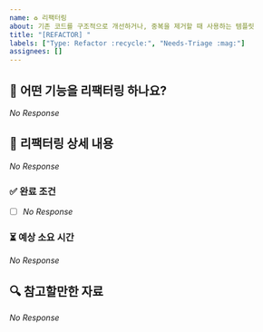 ```yaml
---
name: ♻️ 리팩터링
about: 기존 코드를 구조적으로 개선하거나, 중복을 제거할 때 사용하는 템플릿
title: "[REFACTOR] "
labels: ["Type: Refactor :recycle:", "Needs-Triage :mag:"]
assignees: []
---
```


## 📌 어떤 기능을 리팩터링 하나요?

<!--
  리팩터링할 기능과 목적을 3줄 이내로 간결하게 설명해주세요.
  이 변경이 왜 필요한가요? 어떤 문제를 해결하나요?
  (예시) 코드 중복을 줄이고, 유지보수성 향상을 위해 회원 도메인을 리팩터링한다.
-->

_No Response_

## 📜 리팩터링 상세 내용

<!--
  리팩터링 작업에 필요한 구체적인 작업 목록을 나열해주세요.
  (예시) 회원 도메인 전반에 걸쳐 사용되는 회원 조회 로직을 추출한다.
-->

_No Response_

### ✅ 완료 조건

<!--
  어떤 상태가 되면 리팩터링이 완료된 것으로 간주하나요?
  (예시) 회원 도메인에서 사용되는 조회 로직이 모두 공통 함수로 처리되고, 중복 구현이 제거된다.
-->

- [ ] _No Response_

### ⏳ 예상 소요 시간

<!--
  예상되는 작업 소요 시간을 대략적으로 입력해주세요.
-->

_No Response_

## 🔍 참고할만한 자료

<!--
  참고할만한 코드, 관련 문서 등을 자유롭게 추가하세요.
  (예시) [회원관리 구조도](https://...)
-->

_No Response_
